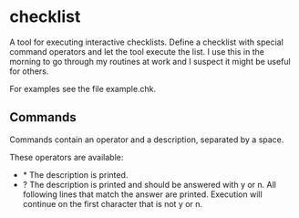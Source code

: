 checklist
=========

A tool for executing interactive checklists. Define a checklist with special command operators and let the tool execute the list. I use this in the morning to go through my routines at work and I suspect it might be useful for others.

For examples see the file example.chk.

Commands
--------

Commands contain an operator and a description, separated by a space.

These operators are available:

* \* The description is printed.
* ? The description is printed and should be answered with y or n. All following lines that match the answer are printed. Execution will continue on the first character that is not y or n.
